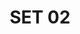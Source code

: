 ---
layout: default
categories: label-set
title: SET 02
img1: /files/label-02/label.jpg
download: /files/label-02/label-02.zip
---